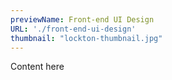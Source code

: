```yaml
---
previewName: Front-end UI Design
URL: './front-end-ui-design'
thumbnail: "lockton-thumbnail.jpg"
---
```


Content here